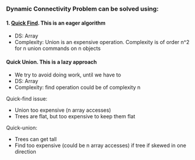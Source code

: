 ### Dynamic Connectivity Problem can be solved using:

#### 1. [Quick Find](http://researchhubs.com/post/computing/algorithm-1/quick-find.html). This is an eager algorithm  
- DS: Array
- Complexity: Union is an expensive operation. Complexity is of order n^2 for n union commands on n objects  

#### Quick Union. This is a lazy approach  
- We try to avoid doing work, until we have to  
- DS: Array
- Complexity: find operation could be of complexity n  

Quick-find issue:  
- Union too expensive (n array accesses)  
- Trees are flat, but too expensive to keep them flat  

Quick-union:  
- Trees can get tall  
- Find too expensive (could be n array accesses) if tree if skewed in one direction 

